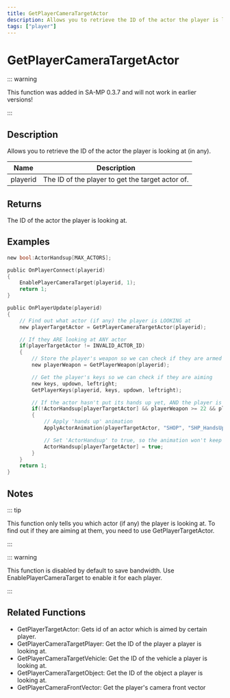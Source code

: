 ```yaml
---
title: GetPlayerCameraTargetActor
description: Allows you to retrieve the ID of the actor the player is looking at (in any).
tags: ["player"]
---
```


# GetPlayerCameraTargetActor

<TagLinks />

::: warning

This function was added in SA-MP 0.3.7 and will not work in earlier versions!

:::

## Description

Allows you to retrieve the ID of the actor the player is looking at (in any).

| Name     | Description                                      |
| -------- | ------------------------------------------------ |
| playerid | The ID of the player to get the target actor of. |

## Returns

The ID of the actor the player is looking at.

## Examples

```c
new bool:ActorHandsup[MAX_ACTORS];

public OnPlayerConnect(playerid)
{
    EnablePlayerCameraTarget(playerid, 1);
    return 1;
}

public OnPlayerUpdate(playerid)
{
    // Find out what actor (if any) the player is LOOKING at
    new playerTargetActor = GetPlayerCameraTargetActor(playerid);

    // If they ARE looking at ANY actor
    if(playerTargetActor != INVALID_ACTOR_ID)
    {
        // Store the player's weapon so we can check if they are armed
        new playerWeapon = GetPlayerWeapon(playerid);

        // Get the player's keys so we can check if they are aiming
        new keys, updown, leftright;
        GetPlayerKeys(playerid, keys, updown, leftright);

        // If the actor hasn't put its hands up yet, AND the player is ARMED
        if(!ActorHandsup[playerTargetActor] && playerWeapon >= 22 && playerWeapon <= 42 && keys & KEY_AIM)
        {
            // Apply 'hands up' animation
            ApplyActorAnimation(playerTargetActor, "SHOP", "SHP_HandsUp_Scr",4.1,0,0,0,1,0);

            // Set 'ActorHandsup' to true, so the animation won't keep being reapplied
            ActorHandsup[playerTargetActor] = true;
        }
    }
    return 1;
}
```

## Notes

::: tip

This function only tells you which actor (if any) the player is looking at. To find out if they are aiming at them, you need to use GetPlayerTargetActor.

:::

::: warning

This function is disabled by default to save bandwidth. Use EnablePlayerCameraTarget to enable it for each player.

:::

## Related Functions

- GetPlayerTargetActor: Gets id of an actor which is aimed by certain player.
- GetPlayerCameraTargetPlayer: Get the ID of the player a player is looking at.
- GetPlayerCameraTargetVehicle: Get the ID of the vehicle a player is looking at.
- GetPlayerCameraTargetObject: Get the ID of the object a player is looking at.
- GetPlayerCameraFrontVector: Get the player's camera front vector
